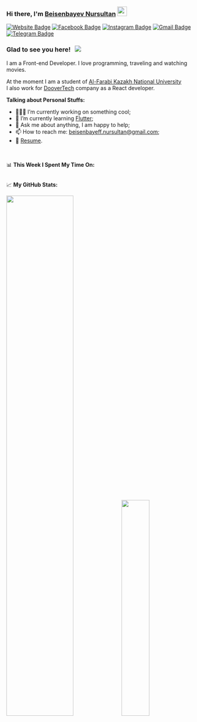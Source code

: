 ### Hi there, I'm <a href="https://github.com/Beisenbayev" target="_blank">Beisenbayev Nursultan</a> <img src="https://media.giphy.com/media/hvRJCLFzcasrR4ia7z/giphy.gif" width="25px">

<!-- [![Linkedin Badge](https://img.shields.io/badge/-LinkedIn-0e76a8?style=flat-square&logo=Linkedin&logoColor=white)](https://linkedin.com/in/beisenbayev) -->
[![Website Badge](https://img.shields.io/badge/Website-24A19C?style=flat&logo=google-chrome&logoColor=white)]('#')<!-- (https://beisenbayev.github.io/business-card-site/) -->
[![Facebook Badge](https://img.shields.io/badge/-Facebook-3b5998?style=flat&logo=Facebook&logoColor=white)](https://www.facebook.com/beisenbayeff)
[![Instagram Badge](https://img.shields.io/badge/-Instagram-bc2a8d?style=flat&logo=Instagram&logoColor=white)](https://www.instagram.com/_beisenbayev/)
[![Gmail Badge](https://img.shields.io/badge/-Gmail-EA4335?&style=flat&logo=Gmail&logoColor=white)](mailto:beisenbayeff.nursultan@gmail.com)
[![Telegram Badge](https://img.shields.io/badge/-Telegram-0088cc?style=flat&logo=Telegram&logoColor=white)](https://t.me/beisenbayeff)

### Glad to see you here! &nbsp; ![](https://visitor-badge.glitch.me/badge?page_id=Beisenbayev)

<p>I am a Front-end Developer. I love programming, traveling and watching movies.</p>

<p>At the moment I am a student of <a href="https://www.kaznu.kz/en/">Al-Farabi Kazakh National University</a><br>
I also work for <a href="https://github.com/doovertech">DooverTech</a> company as a React developer.</p>
  

**Talking about Personal Stuffs:**

- 👨🏻‍💻 I’m currently working on something cool;
- 🚀 I’m currently learning [Flutter](https://flutter.dev/);
- 💬 Ask me about anything, I am happy to help;
- 📫 How to reach me: beisenbayeff.nursultan@gmail.com;
- 📝 [Resume](https://hh.kz/resume/a3699464ff07671be00039ed1f67734c535a72).

</br>

📊 **This Week I Spent My Time On:**
<!--START_SECTION:waka-->
```text
```
<!--END_SECTION:waka-->


📈 **My GitHub Stats:**

<p style="display:inline;">
  <img  width="59%" src="https://github-readme-stats.vercel.app/api?username=beisenbayev&count_private=true&include_all_commits=true&hide=stars,contribs&hide_border=true&show_icons=true&theme=graywhite" />
  <img width="38%" src="https://github-readme-stats.vercel.app/api/top-langs/?username=beisenbayev&show_icons=true&hide_border=true&layout=compact&langs_count=6&theme=graywhite&hide=html,css"/>
</p>
